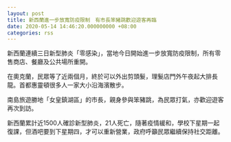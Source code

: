 ```yaml
---
layout: post
title: 新西蘭進一步放寬防疫限制　有市長笨豬跳歡迎遊客再臨
date: 2020-05-14 14:46:20.000000000 +08:00
categories: rss
---
```


新西蘭連續三日新型肺炎「零感染」，當地今日開始進一步放寬防疫限制，所有零售商店、餐廳及公共場所重開。

在奧克蘭，民眾等了近兩個月，終於可以外出剪頭髮，理髮店門外午夜起大排長龍。首都惠靈頓很多人一家大小沿海濱散步。

南島旅遊勝地「女皇鎮湖區」的市長，親身參與笨豬跳，為民眾打氣，亦歡迎遊客再次到訪。

新西蘭累計近1500人確診新型肺炎，21人死亡，隨著疫情緩和，學校下星期一起復課，但酒吧要到下星期四，才可以重新營業，政府呼籲民眾繼續保持社交距離。
